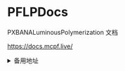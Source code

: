 # PFLPDocs

PXBANALuminousPolymerization 文档

https://docs.mcpf.live/

<details>
<summary>备用地址</summary>
https://pflpdocs.pages.dev/
  <br>
https://lazulikao.github.io/PFLPDocs
  <br>
https://d.mcpf.live/
</details>
